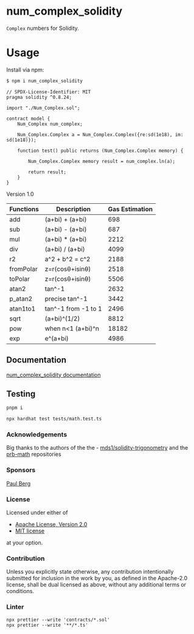 # num_complex_solidity

`Complex` numbers for Solidity.

# Usage

Install via npm:

```sh
$ npm i num_complex_solidity
```

```solidity
// SPDX-License-Identifier: MIT
pragma solidity ^0.8.24;

import "./Num_Complex.sol";

contract model {
    Num_Complex num_complex;

    Num_Complex.Complex a = Num_Complex.Complex({re:sd(1e18), im: sd(1e18)});

    function test() public returns (Num_Complex.Complex memory) {

        Num_Complex.Complex memory result = num_complex.ln(a);

        return result;
    }
}

```

Version 1.0

| Functions   | Description         | Gas Estimation |
| ----------- | ------------------- | -------------- |
| add         | (a+bi) + (a+bi)     | 698            |
| sub         | (a+bi) - (a+bi)     | 687            |
| mul         | (a+bi) \* (a+bi)    | 2212           |
| div         | (a+bi) / (a+bi)     | 4099           |
| r2          | a^2 + b^2 = c^2     | 2188           |
| fromPolar   | z=r(cosθ+isinθ)     | 2518           |
| toPolar     | z=r(cosθ+isinθ)     | 5506           |
| atan2       | tan^-1              | 2632           |
| p_atan2     | precise tan^-1      | 3442           |
| atan1to1    | tan^-1 from -1 to 1 | 2496           |
| sqrt        | (a+bi)^(1/2)        | 8812           |
| pow         | when n<1 (a+bi)^n   | 18182          |
| exp         | e^(a+bi)            | 4986           |


## Documentation

[num_complex_solidity documentation](docs/index.md)


## Testing
```sh
pnpm i
```

```sh
npx hardhat test tests/math.test.ts
```


### Acknowledgements

Big thanks to the authors of the the - [mds1/solidity-trigonometry](https://github.com/mds1/solidity-trigonometry) and the [prb-math](https://github.com/paulrberg/prb-math) repositories


### Sponsors

[Paul Berg](https://github.com/paulrberg)

### License

Licensed under either of

- [Apache License, Version 2.0](http://www.apache.org/licenses/LICENSE-2.0)
- [MIT license](http://opensource.org/licenses/MIT)

at your option.

### Contribution

Unless you explicitly state otherwise, any contribution intentionally submitted
for inclusion in the work by you, as defined in the Apache-2.0 license, shall be
dual licensed as above, without any additional terms or conditions.


### Linter

```
npx prettier --write 'contracts/*.sol'
npx prettier --write '**/*.ts'
```